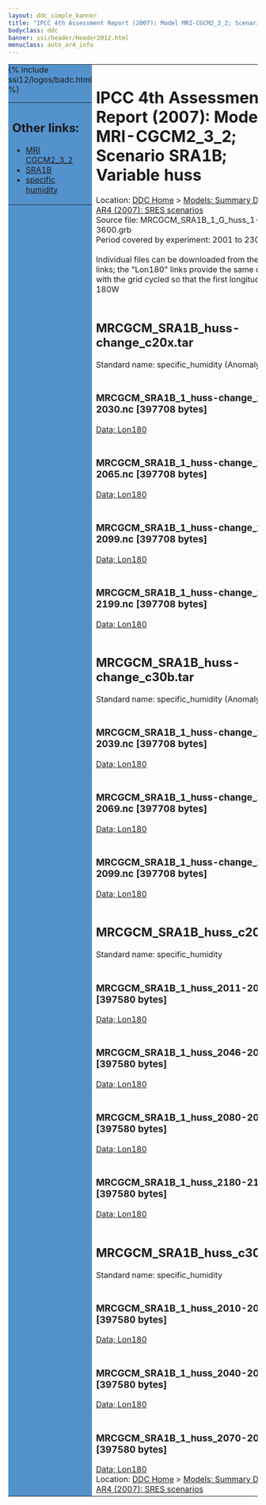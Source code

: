 ```yaml
---
layout: ddc_simple_banner
title: "IPCC 4th Assessment Report (2007): Model MRI-CGCM2_3_2; Scenario SRA1B; Variable huss"
bodyclass: ddc
banner: ssi/header/Header2012.html
menuclass: auto_ar4_info
---
```



<table width="100%" border="0" cellspacing="0" cellpadding="0" style="border-collapse: collapse;">
<tr style="margin:0;padding:0;border:0;">
<td style="margin:0;padding:0;border:0;height:1pt;width:150pt;background:#5492CD;" valign="top" >

<div id="lh-col2" class="auto_ar4_info">
<table class="menumain" bgcolor="#5492CD" cellspacing="0" width="100%" border="0">
<tr><td>
<h2> Other links:</h2>
<ul>
<li><a href="/auto/ar4/model-MRI-CGCM2_3_2.html">MRI<br/>CGCM2_3_2</a></li>
<li><a href="/auto/ar4/scenario-SRA1B.html">SRA1B</a></li>
<li><a href="/auto/ar4/var-specific_humidity.html">specific humidity</a></li>
</ul>
</td></tr>
{% include ssi12/logos/badc.html %}
</table>
</div>
</td>
<td><h1>IPCC 4th Assessment Report (2007): Model MRI-CGCM2_3_2; Scenario SRA1B; Variable huss</h1>

<!-- Breadcrumb1 -->
<div id="breadcrumb1" align="left">
Location: <a href="/index.html">DDC Home</a> > <a href="/sim/gcm_clim/">Models: Summary Data</a>
> <a href="/sim/gcm_clim/SRES_AR4/index.html">AR4 (2007): SRES scenarios</a>
</div>
<!-- End of Breadcrumb1 -->Source file: MRCGCM_SRA1B_1_G_huss_1-3600.grb
<br/>
Period covered by experiment: 2001 to 2300<br/>
<br/>Individual files can be downloaded from the "data" links; the "Lon180" links provide the same data
         with the grid cycled so that the first longitude is 180W<br/>
<br/><h2>MRCGCM_SRA1B_huss-change_c20x.tar</h2>
Standard name: specific_humidity (Anomaly)<br>
<br/><h3>MRCGCM_SRA1B_1_huss-change_2011-2030.nc [397708 bytes]</h3>
<a href="http://apps.ipcc-data.org/cgi-bin/downl/ar4_nc/huss/MRCGCM_SRA1B_1_huss-change_2011-2030.nc">Data; </a><a href="http://apps.ipcc-data.org/cgi-bin/downl/ar4_nc/huss/MRCGCM_SRA1B_1_huss-change_2011-2030.cyto180.nc"> Lon180</a><br/>
<br/><h3>MRCGCM_SRA1B_1_huss-change_2046-2065.nc [397708 bytes]</h3>
<a href="http://apps.ipcc-data.org/cgi-bin/downl/ar4_nc/huss/MRCGCM_SRA1B_1_huss-change_2046-2065.nc">Data; </a><a href="http://apps.ipcc-data.org/cgi-bin/downl/ar4_nc/huss/MRCGCM_SRA1B_1_huss-change_2046-2065.cyto180.nc"> Lon180</a><br/>
<br/><h3>MRCGCM_SRA1B_1_huss-change_2080-2099.nc [397708 bytes]</h3>
<a href="http://apps.ipcc-data.org/cgi-bin/downl/ar4_nc/huss/MRCGCM_SRA1B_1_huss-change_2080-2099.nc">Data; </a><a href="http://apps.ipcc-data.org/cgi-bin/downl/ar4_nc/huss/MRCGCM_SRA1B_1_huss-change_2080-2099.cyto180.nc"> Lon180</a><br/>
<br/><h3>MRCGCM_SRA1B_1_huss-change_2180-2199.nc [397708 bytes]</h3>
<a href="http://apps.ipcc-data.org/cgi-bin/downl/ar4_nc/huss/MRCGCM_SRA1B_1_huss-change_2180-2199.nc">Data; </a><a href="http://apps.ipcc-data.org/cgi-bin/downl/ar4_nc/huss/MRCGCM_SRA1B_1_huss-change_2180-2199.cyto180.nc"> Lon180</a><br/>
<br/><h2>MRCGCM_SRA1B_huss-change_c30b.tar</h2>
Standard name: specific_humidity (Anomaly)<br>
<br/><h3>MRCGCM_SRA1B_1_huss-change_2010-2039.nc [397708 bytes]</h3>
<a href="http://apps.ipcc-data.org/cgi-bin/downl/ar4_nc/huss/MRCGCM_SRA1B_1_huss-change_2010-2039.nc">Data; </a><a href="http://apps.ipcc-data.org/cgi-bin/downl/ar4_nc/huss/MRCGCM_SRA1B_1_huss-change_2010-2039.cyto180.nc"> Lon180</a><br/>
<br/><h3>MRCGCM_SRA1B_1_huss-change_2040-2069.nc [397708 bytes]</h3>
<a href="http://apps.ipcc-data.org/cgi-bin/downl/ar4_nc/huss/MRCGCM_SRA1B_1_huss-change_2040-2069.nc">Data; </a><a href="http://apps.ipcc-data.org/cgi-bin/downl/ar4_nc/huss/MRCGCM_SRA1B_1_huss-change_2040-2069.cyto180.nc"> Lon180</a><br/>
<br/><h3>MRCGCM_SRA1B_1_huss-change_2070-2099.nc [397708 bytes]</h3>
<a href="http://apps.ipcc-data.org/cgi-bin/downl/ar4_nc/huss/MRCGCM_SRA1B_1_huss-change_2070-2099.nc">Data; </a><a href="http://apps.ipcc-data.org/cgi-bin/downl/ar4_nc/huss/MRCGCM_SRA1B_1_huss-change_2070-2099.cyto180.nc"> Lon180</a><br/>
<br/><h2>MRCGCM_SRA1B_huss_c20x.tar</h2>
Standard name: specific_humidity<br>
<br/><h3>MRCGCM_SRA1B_1_huss_2011-2030.nc [397580 bytes]</h3>
<a href="http://apps.ipcc-data.org/cgi-bin/downl/ar4_nc/huss/MRCGCM_SRA1B_1_huss_2011-2030.nc">Data; </a><a href="http://apps.ipcc-data.org/cgi-bin/downl/ar4_nc/huss/MRCGCM_SRA1B_1_huss_2011-2030.cyto180.nc"> Lon180</a><br/>
<br/><h3>MRCGCM_SRA1B_1_huss_2046-2065.nc [397580 bytes]</h3>
<a href="http://apps.ipcc-data.org/cgi-bin/downl/ar4_nc/huss/MRCGCM_SRA1B_1_huss_2046-2065.nc">Data; </a><a href="http://apps.ipcc-data.org/cgi-bin/downl/ar4_nc/huss/MRCGCM_SRA1B_1_huss_2046-2065.cyto180.nc"> Lon180</a><br/>
<br/><h3>MRCGCM_SRA1B_1_huss_2080-2099.nc [397580 bytes]</h3>
<a href="http://apps.ipcc-data.org/cgi-bin/downl/ar4_nc/huss/MRCGCM_SRA1B_1_huss_2080-2099.nc">Data; </a><a href="http://apps.ipcc-data.org/cgi-bin/downl/ar4_nc/huss/MRCGCM_SRA1B_1_huss_2080-2099.cyto180.nc"> Lon180</a><br/>
<br/><h3>MRCGCM_SRA1B_1_huss_2180-2199.nc [397580 bytes]</h3>
<a href="http://apps.ipcc-data.org/cgi-bin/downl/ar4_nc/huss/MRCGCM_SRA1B_1_huss_2180-2199.nc">Data; </a><a href="http://apps.ipcc-data.org/cgi-bin/downl/ar4_nc/huss/MRCGCM_SRA1B_1_huss_2180-2199.cyto180.nc"> Lon180</a><br/>
<br/><h2>MRCGCM_SRA1B_huss_c30b.tar</h2>
Standard name: specific_humidity<br>
<br/><h3>MRCGCM_SRA1B_1_huss_2010-2039.nc [397580 bytes]</h3>
<a href="http://apps.ipcc-data.org/cgi-bin/downl/ar4_nc/huss/MRCGCM_SRA1B_1_huss_2010-2039.nc">Data; </a><a href="http://apps.ipcc-data.org/cgi-bin/downl/ar4_nc/huss/MRCGCM_SRA1B_1_huss_2010-2039.cyto180.nc"> Lon180</a><br/>
<br/><h3>MRCGCM_SRA1B_1_huss_2040-2069.nc [397580 bytes]</h3>
<a href="http://apps.ipcc-data.org/cgi-bin/downl/ar4_nc/huss/MRCGCM_SRA1B_1_huss_2040-2069.nc">Data; </a><a href="http://apps.ipcc-data.org/cgi-bin/downl/ar4_nc/huss/MRCGCM_SRA1B_1_huss_2040-2069.cyto180.nc"> Lon180</a><br/>
<br/><h3>MRCGCM_SRA1B_1_huss_2070-2099.nc [397580 bytes]</h3>
<a href="http://apps.ipcc-data.org/cgi-bin/downl/ar4_nc/huss/MRCGCM_SRA1B_1_huss_2070-2099.nc">Data; </a><a href="http://apps.ipcc-data.org/cgi-bin/downl/ar4_nc/huss/MRCGCM_SRA1B_1_huss_2070-2099.cyto180.nc"> Lon180</a><br/>
<!-- Breadcrumb2 -->
<div id="breadcrumb2" align="left">
Location: <a href="/index.html">DDC Home</a> > <a href="/sim/gcm_clim/">Models: Summary Data</a>
> <a href="/sim/gcm_clim/SRES_AR4/index.html">AR4 (2007): SRES scenarios</a>
</div>
<!-- End of Breadcrumb2 --></td></tr></table>
